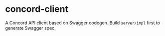 # concord-client

A Concord API client based on Swagger codegen.
Build `server/impl` first to generate Swagger spec.
